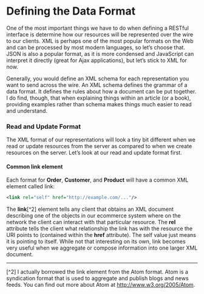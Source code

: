 # Defining the Data Format


One of the most important things we have to do when defining a RESTful interface is determine how our resources will be represented over the wire to our clients. XML is perhaps one of the most popular formats on the Web and can be processed by most modern languages, so let’s choose that. JSON is also a popular format, as it is more condensed and JavaScript can interpret it directly (great for Ajax applications), but let’s stick to XML for now.


Generally, you would define an XML schema for each representation you want to send across the wire. An XML schema defines the grammar of a data format. It defines the rules about how a document can be put together. I do find, though, that when explaining things within an article (or a book), providing examples rather than schema makes things much easier to read and understand.


### Read and Update Format


The XML format of our representations will look a tiny bit different when we read or update resources from the server as compared to when we create resources on the server. Let’s look at our read and update format first.


#### Common link element


Each format for **Order**, **Customer**, and **Product** will have a common XML element called link:

```xml
<link rel="self" href="http://example.com/..."/>
```


The **link**[^2] element tells any client that obtains an XML document describing one of the objects in our ecommerce system where on the network the client can interact with that particular resource. The **rel** attribute tells the client what relationship the link has with the resource the URI points to (contained within the **href** attribute). The self value just means it is pointing to itself. While not that interesting on its own, link becomes very useful when we aggregate or compose information into one larger XML document.



---
[^2]  I actually borrowed the link element from the Atom format. Atom is a syndication format that is used to aggregate and publish blogs and news feeds. You can find out more about Atom at http://www.w3.org/2005/Atom.